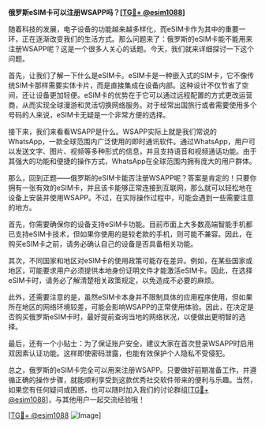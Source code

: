 **俄罗斯eSIM卡可以注册WSAPP吗？[[TG💪+ @esim1088](https://t.me/s/esim1088)]**

随着科技的发展，电子设备的功能越来越多样化，而eSIM卡作为其中的重要一环，正在逐渐改变我们的生活方式。那么问题来了：俄罗斯的eSIM卡能不能用来注册WSAPP呢？这是一个很多人关心的话题。今天，我们就来详细探讨一下这个问题。

首先，让我们了解一下什么是eSIM卡。eSIM卡是一种嵌入式的SIM卡，它不像传统SIM卡那样需要实体卡片，而是直接集成在设备内部。这种设计不仅节省了空间，还让设备更加轻便。eSIM卡的优势在于它可以通过远程配置的方式更改运营商，从而实现全球漫游和灵活切换网络服务。对于经常出国旅行或者需要使用多个号码的人来说，eSIM卡无疑是一个非常方便的选择。

接下来，我们来看看WSAPP是什么。WSAPP实际上就是我们常说的WhatsApp，一款全球范围内广泛使用的即时通讯软件。通过WhatsApp，用户可以发送文字、图片、视频等多种形式的信息，并且支持语音和视频通话功能。由于其强大的功能和便捷的操作方式，WhatsApp在全球范围内拥有庞大的用户群体。

那么，回到正题——俄罗斯的eSIM卡能否注册WSAPP呢？答案是肯定的！只要你拥有一张有效的eSIM卡，并且该卡能够正常连接到互联网，那么就可以轻松地在设备上安装并使用WSAPP。不过，在实际操作过程中，可能会遇到一些需要注意的地方。

首先，你需要确保你的设备支持eSIM卡功能。目前市面上大多数高端智能手机都已支持eSIM卡技术，但如果你使用的是较老款的手机，则可能不兼容。因此，在购买eSIM卡之前，请务必确认自己的设备是否具备相关功能。

其次，不同国家和地区对eSIM卡的使用政策可能存在差异。例如，在某些国家或地区，可能要求用户必须提供本地身份证明文件才能激活eSIM卡。因此，在选择eSIM卡时，请务必了解清楚相关政策规定，以免造成不必要的麻烦。

此外，还需要注意的是，虽然eSIM卡本身并不限制具体的应用程序使用，但如果所在地区的网络环境较差，可能会影响WSAPP的正常使用体验。因此，在决定是否购买俄罗斯eSIM卡时，最好提前查询当地的网络状况，以便做出更明智的选择。

最后，还有一个小贴士：为了保证账户安全，建议大家在首次登录WSAPP时启用双因素认证功能。这样即使密码泄露，也能有效保护个人隐私不受侵犯。

总之，俄罗斯的eSIM卡完全可以用来注册WSAPP。只要做好前期准备工作，并遵循正确的操作步骤，就能顺利享受到这款优秀社交软件带来的便利与乐趣。当然，如果您有任何疑问或困惑，也可以随时加入我们的讨论群组[[TG💪+ @esim1088](https://t.me/s/esim1088)]，与其他用户一起交流经验哦！

[[TG💪+ @esim1088](https://t.me/s/esim1088) ![Image](https://i.postimg.cc/4NQfJmqS/Snipaste-2025-05-13-00-14-12.png)]